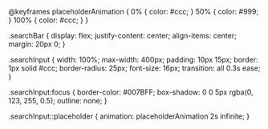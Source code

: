 @keyframes placeholderAnimation {
  0% {
    color: #ccc;
  }
  50% {
    color: #999;
  }
  100% {
    color: #ccc;
  }
}

.searchBar {
  display: flex;
  justify-content: center;
  align-items: center;
  margin: 20px 0;
}

.searchInput {
  width: 100%;
  max-width: 400px;
  padding: 10px 15px;
  border: 1px solid #ccc;
  border-radius: 25px;
  font-size: 16px;
  transition: all 0.3s ease;
}

.searchInput:focus {
  border-color: #007BFF;
  box-shadow: 0 0 5px rgba(0, 123, 255, 0.5);
  outline: none;
}

.searchInput::placeholder {
  animation: placeholderAnimation 2s infinite;
}
